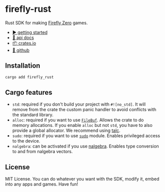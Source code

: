 # firefly-rust

Rust SDK for making [Firefly Zero](https://fireflyzero.com/) games.

* [▶️ getting started](https://docs.fireflyzero.com/dev/getting-started/)
* [📄 api docs](https://docs.rs/firefly-rust/latest/firefly_rust/)
* [📦 crates.io](https://crates.io/crates/firefly-rust)
* [🐙 github](https://github.com/firefly-zero/firefly-rust)

## Installation

```bash
cargo add firefly_rust
```

## Cargo features

* `std`: required if you don't build your project with `#![no_std]`. It will remove from the crate the custom panic handler to avoid conflicts with the standard library.
* `alloc`: required if you want to use [`FileBuf`](https://docs.rs/firefly-rust/latest/firefly_rust/struct.FileBuf.html). Allows the crate to do memory allocations. If you enable `alloc` but not `std`, you have to also provide a global allocator. We recommend using [talc](https://github.com/SFBdragon/talc).
* `sudo`: required if you want to use [`sudo`](https://docs.rs/firefly-rust/latest/firefly_rust/sudo/index.html) module. Enables privileged access to the device.
* `nalgebra`: can be activated if you use [nalgebra](https://github.com/dimforge/nalgebra). Enables type conversion to and from nalgebra vectors.

## License

MIT License. You can do whatever you want with the SDK, modify it, embed into any apps and games. Have fun!
